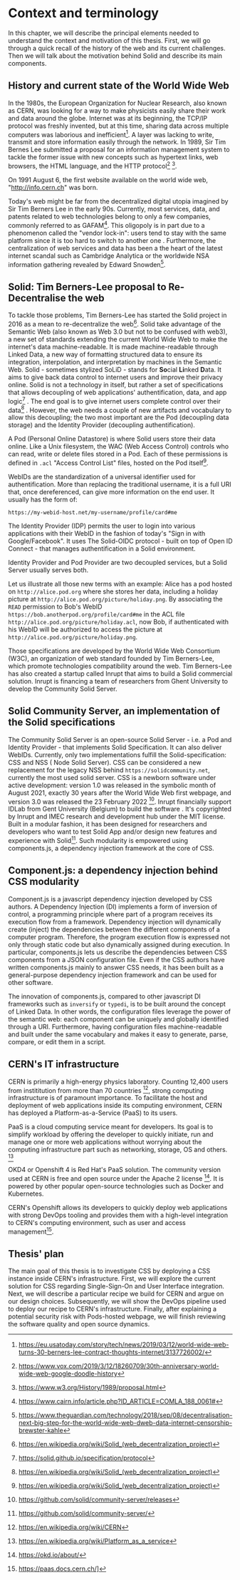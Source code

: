 
<!--
TODO explain CSS != Cascading..
TODO define recipe
TODO define RDF

 -->

# Context and terminology

In this chapter, we will describe the principal elements needed to understand the context and motivation of this thesis. First, we will go through a quick recall of the history of the web and its current challenges. Then we will talk about the motivation behind Solid and describe its main components. 


## History and current state of the World Wide Web

In the 1980s, the  European Organization for Nuclear Research, also known as CERN, was looking for a way to make physicists easily share their work and data around the globe. Internet was at its beginning, the TCP/IP protocol was freshly invented, but at this time, sharing data across multiple computers was laborious and inefficient[^web30bd]. A layer was lacking to write, transmit and store information easily through the network.
In 1989, Sir Tim Bernes Lee submitted a proposal for an information management system to tackle the former issue with new concepts such as hypertext links, web browsers, the HTML language, and the HTTP protocol[^vox-www] [^w3-web-proposal].

<!-- ![Illustration from Berners-Lee 1989's proposal](./2-solid_description.md.d/fig_0.jpg){width=50%}-->

On 1991 August 6, the first website available on the world wide web, "http://info.cern.ch" was born. 

<!-- ![The first website *http://info.cern.ch*](./2-solid_description.md.d/fig_1.jpg){ width=50% } -->

Today's web might be far from the decentralized digital utopia imagined by Sir Tim Berners Lee in the early 90s. Currently, most services, data, and patents related to web technologies belong to only a few companies, commonly referred to as GAFAM[^centralised-web-article]. This oligopoly is in part due to a phenomenon called the "vendor lock-in": users tend to stay with the same platform <!-- TODO That holds there data--> since it is too hard to switch to another one <!-- [lukas p1] -->. Furthermore, the centralization of web services and data has been a the heart of the latest internet scandal such as Cambridge Analytica or the worldwide NSA information gathering revealed by Edward Snowden[^guardian-dweb].

<!--  - 
 - privacy issue: 2013 leak from Edward Snowden has shown that with backdoors to a few companies, the US government could spy on a large part of the world population.
 -->

## Solid: Tim Berners-Lee proposal to Re-Decentralise the web

To tackle those problems, Tim Berners-Lee has started the Solid project in 2016 as a mean to re-decentralize the web[^solid-wikip]. Solid take advantage of the Semantic Web (also known as Web 3.0 but not to be confused with web3), a new set of standards extending the current World Wide Web to make the internet's data machine-readable. It is made machine-readable through Linked Data, a new way of formatting structured data to ensure its integration, interpolation,  and interpretation by machines in the Semantic Web. Solid - sometimes stylized SoLiD - stands for **So**cial **Li**nked **D**ata. It aims to give back data control to internet users and improve their privacy online. Solid is not a technology in itself, but rather a set of specifications that allows decoupling of web applications' authentification, data, and app logic[^solid-spec-protocol] . The end goal is to give internet users complete control over their data[^solid-wikip] . However, the web needs a couple of new artifacts and vocabulary to allow this decoupling; the two most important are the Pod (decoupling data storage) and the Identity Provider (decoupling authentification).


<!-- TODO add zero data illu -->

A Pod (Personal Online Datastore) is where Solid users store their data online. Like a Unix filesystem, the WAC (Web Access Control) controls who can read, write or delete files stored in a Pod. Each of these permissions is defined in `.acl` "Access Control List" files, hosted on the Pod itself[^solid-wikip].

WebIDs are the standardization of a universal identifier used for authentification. More than replacing the traditional username, it is a full URI that, once dereferenced, can give more information on the end user. It usually has the form of:

```
https://my-webid-host.net/my-username/profile/card#me
```

The Identity Provider (IDP) permits the user to login into various applications with their WebID in the fashion of today's "Sign in with Google/Facebook". It uses The Solid-OIDC protocol - built on top of Open ID Connect - that manages authentification in a Solid environment.

 Identity Provider and Pod Provider are two decoupled services, but a Solid Server usually serves both. 

Let us illustrate all those new terms with an example:
Alice has a pod hosted on `http://alice.pod.org` where she stores her data, including a holiday picture at `http://alice.pod.org/picture/holiday.png`. By associating the `READ` permission to Bob's WebID  `https://bob.anotherpod.org/profile/card#me` in the ACL file `http://alice.pod.org/picture/holiday.acl`, now Bob, if authenticated <!-- to a third party picture viewer --> with his WebID will be authorized to access the picture at `http://alice.pod.org/picture/holiday.png`.


Those specifications are developed by the World Wide Web Consortium (W3C), an organization of web standard founded by Tim Berners-Lee, which promote technologies compatibility around the web. Tim Berners-Lee has also created a startup called Inrupt that aims to build a Solid commercial solution. Inrupt is financing a team of researchers from Ghent University to develop the Community Solid Server.

 


## Solid Community Server, an implementation of the Solid specifications

The Community Solid Server is an open-source Solid Server - i.e. a  Pod and Identity Provider - that implements Solid Specification. It can also deliver WebIDs. Currently, only two implementations fulfill the Solid-specification: CSS and NSS ( Node Solid Server). CSS can be considered a new replacement for the legacy NSS behind `https://solidcommunity.net`, currently the most used solid server. CSS is a newborn software under active development: version 1.0 was released in the symbolic month of August 2021, exactly 30 years after the World Wide Web first webpage, and version 3.0 was released the 23 February 2022 [^css-release]. Inrupt financially support IDLab from Gent University (Belgium) to build the software <!-- TODO already said -->. It's copyrighted by Inrupt and IMEC research and development hub under the MIT license. Built in a modular fashion, it has been designed for researchers and developers who want to test Solid App and/or design new features and experience with Solid[^css-readme]. Such modularity is empowered using components.js, a dependency injection framework at the core of CSS.

<!--     Four core contributors: Joachim Van Herwegen, Ruben Verborgh, Ruben Taelman, and Matthieu Bosquet.
    Copyrighted by Inrupt Inc. and imec and available under the MIT License
Abbreviated CSS for now (might change in the future for CSS).
 -->

## Component.js: a dependency injection behind CSS modularity

Component.js is a javascript dependency injection developed by CSS authors. A Dependency Injection (DI) implements a form of inversion of control, a programming principle where part of a program receives its execution flow from a framework. Dependency injection will dynamically create (inject) the dependencies between the different components of a computer program. Therefore, the program execution flow is expressed not only through static code but also dynamically assigned during execution. In particular, components.js lets us describe the dependencies between CSS components from a JSON configuration file. Even if the CSS authors have written components.js mainly to answer CSS needs, it has been built as a general-purpose dependency injection framework and can be used for other software.
<!-- also used by digita proxy -->
  
The innovation of components.js, compared to other javascript DI frameworks such as `inversify` or `typedi`, is to be built around the concept of Linked Data. In other words, the configuration files leverage the power of the semantic web: each component can be uniquely and globally identified through a URI. Furthermore, having configuration files machine-readable and built under the same vocabulary and makes it easy to generate, parse, compare, or edit them in a script.

<!-- 
TODO: - benefice of linked data config file
      - example + illustation
      - a particular CSS config.json file is called a recipe


( REF: https://componentsjs.readthedocs.io/en/latest/ )



 - why CSS use DI?
   - bring modularity and extensibility to CSS
   - allow to bring software modification to the config space instead of the source code
   - in particular allow to create recipe
 - def recipe
   - link recipe repo
 - based on linked data
   - more easy to fetch, build and tests configuration
 - example with and without
 -->
## CERN's IT infrastructure

<!-- 
 - CERN has special relation with Timbl
 - interested in development of OSS software? privacy stuff?
 - CERN show interest in opensource project
 - CERN has strong interest in solid as it can solve privacy requirement ( find ref )
 - Also, CERN show interest into solid, as its technology could solve some of CERN privacy requirement.
 -->

<!-- TODO add PaaS diagram illustration vs IaaS Saas -->
 CERN is primarily a high-energy physics laboratory. Counting 12,400 users from instititution from more than 70 countries [^cern-wiki], strong computing infrastructure is of paramount importance. To facilitate the host and deployment of web applications inside its computing environment, CERN has deployed a Platform-as-a-Service (PaaS) to its users.
  
  PaaS is a cloud computing service meant for developers. Its goal is to simplify workload by offering the developer to quickly initiate, run and manage one or more web applications without worrying about the computing infrastructure part such as networking, storage, OS and others. [^wiki-paas] 
  
OKD4 or Openshift 4 is Red Hat's PaaS solution. The community version used at CERN is free and open source under the Apache 2 license [^okd.io]. It is powered by other popular open-source technologies such as Docker and Kubernetes.
  
CERN's Openshift allows its developers to quickly deploy web applications with strong DevOps tooling and provides them with a high-level integration to CERN's computing environment, such as user and access management[^cern-paas-doc].
<!--  - openshift compare to docker and oothers
 - good environment for testing solid, develop, migrating and create new app using solid ( Jan's abstract ) -->


## Thesis' plan
The main goal of this thesis is to investigate CSS by deploying a CSS instance inside CERN's infrastructure. First, we will explore the current solution for CSS regarding Single-Sign-On and User Interface integration. Next, we will describe a particular recipe we build for CERN and argue on our design choices. Subsequently, we will show the DevOps pipeline used to deploy our recipe to CERN's infrastructure. Finally, after explaining a potential security risk with Pods-hosted webpage, we will finish reviewing the software quality and open source dynamics. 

<!-- TODO: REDO AT THE END -->

[^web30bd]: https://eu.usatoday.com/story/tech/news/2019/03/12/world-wide-web-turns-30-berners-lee-contract-thoughts-internet/3137726002/ 

[^vox-www]: https://www.vox.com/2019/3/12/18260709/30th-anniversary-world-wide-web-google-doodle-history

[^w3-web-proposal]: https://www.w3.org/History/1989/proposal.html

[^centralised-web-article]: https://www.cairn.info/article.php?ID_ARTICLE=COMLA_188_0061#

[^solid-wikip]: https://en.wikipedia.org/wiki/Solid_(web_decentralization_project)

[^solid-spec-protocol]: https://solid.github.io/specification/protocol

[^guardian-dweb]: https://www.theguardian.com/technology/2018/sep/08/decentralisation-next-big-step-for-the-world-wide-web-dweb-data-internet-censorship-brewster-kahle

[^css-release]: https://github.com/solid/community-server/releases

[^css-readme]: https://github.com/solid/community-server/

[^okd.io]: https://okd.io/about/

[^cern-paas-doc]: https://paas.docs.cern.ch/]

[^cern-wiki]: https://en.wikipedia.org/wiki/CERN

[^wiki-paas]: https://en.wikipedia.org/wiki/Platform_as_a_service

